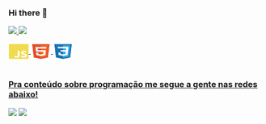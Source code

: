 ### Hi there 👋
<div>
   <a href="https://github.com/joaolealdCastro">
   <img height="180em" src="https://github-readme-stats.vercel.app/api?username=joaolealdCastro&show_icons=true&theme=tokyonight&include_all_commits=true&count_private=true"/>
   <img height="180em" src="https://github-readme-stats.vercel.app/api/top-langs/?username=joaolealdCastro&layout=compact&langs_count=6&theme=tokyonight"/>
</div>
    
<div style="display: inline_block"><br>
  <img align="center" alt="Js" height="30" width="40" src="https://raw.githubusercontent.com/devicons/devicon/master/icons/javascript/javascript-plain.svg">
  <img align="center" alt="HTML" height="30" width="40" src="https://raw.githubusercontent.com/devicons/devicon/master/icons/html5/html5-original.svg">
  <img align="center" alt="CSS" height="30" width="40" src="https://raw.githubusercontent.com/devicons/devicon/master/icons/css3/css3-original.svg">
</div>
 
<br>
 
### Pra conteúdo sobre programação me segue a gente nas redes abaixo!
 
<div> 
  <a href = "joaoleal98@outlook.com"><img src="https://img.shields.io/badge/:badgeContent?logo=Outlook&logoColor=blue&link=https%3A%2F%2Fwww.bing.com%2Fck%2Fa%3F!%26%26p%3D2e53a748a05b4d74JmltdHM9MTY5NjIwNDgwMCZpZ3VpZD0xZDM5NWIyYS0zYmZhLTY1YTktMDMzZC00OGE5M2E0YjY0MjAmaW5zaWQ9NTYzNA%26ptn%3D3%26hsh%3D3%26fclid%3D1d395b2a-3bfa-65a9-033d-48a93a4b6420%26u%3Da1L2ltYWdlcy9zZWFyY2g_cT1vdXRsb29rIGxvZ28mRk9STT1JUUZSQkEmaWQ9RDEyOTM5QjJDOTUyM0Q1RTREMTNCNTU4MkJFRDBDN0ExQTc2MTM0OQ%26ntb%3D1" target="_blank"></a>
  <a href="https://www.linkedin.com/in/jo%C3%A3o-v%C3%ADtor-leal-de-castro-50871126a" target="_blank"><img src="https://img.shields.io/badge/-LinkedIn-%230077B5?style=for-the-badge&logo=linkedin&logoColor=white" target="_blank"></a>
</div>
<!--
**joaolealdCastro/joaolealdCastro** is a ✨ _special_ ✨ repository because its `README.md` (this file) appears on your GitHub profile.

Here are some ideas to get you started:

- 🔭 I’m currently working on ...
- 🌱 I’m currently learning ...
- 👯 I’m looking to collaborate on ...
- 🤔 I’m looking for help with ...
- 💬 Ask me about ...
- 📫 How to reach me: ...
- 😄 Pronouns: ...
- ⚡ Fun fact: ...
-->
